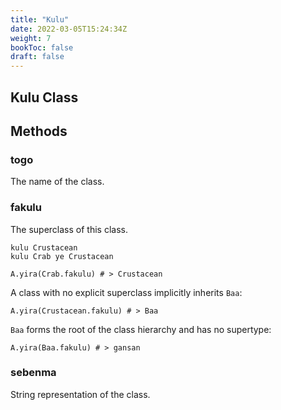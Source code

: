 ```yaml
---
title: "Kulu"
date: 2022-03-05T15:24:34Z
weight: 7
bookToc: false
draft: false
---
```


## **Kulu Class**

## **Methods**

### **togo**
The name of the class.

### **fakulu**

The superclass of this class.

```mosc
kulu Crustacean
kulu Crab ye Crustacean

A.yira(Crab.fakulu) # > Crustacean
```
A class with no explicit superclass implicitly inherits `Baa`:

```mosc
A.yira(Crustacean.fakulu) # > Baa
```

`Baa` forms the root of the class hierarchy and has no supertype:

```mos
A.yira(Baa.fakulu) # > gansan
```

### **sebenma**

String representation of the class.
